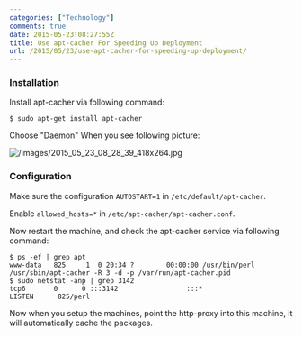 ```yaml
---
categories: ["Technology"]
comments: true
date: 2015-05-23T08:27:55Z
title: Use apt-cacher For Speeding Up Deployment
url: /2015/05/23/use-apt-cacher-for-speeding-up-deployment/
---
```


### Installation
Install apt-cacher via following command:     

```
$ sudo apt-get install apt-cacher
```

Choose "Daemon" When you see following picture:    

![/images/2015_05_23_08_28_39_418x264.jpg](/images/2015_05_23_08_28_39_418x264.jpg)    

### Configuration
Make sure the configuration `AUTOSTART=1` in `/etc/default/apt-cacher`.    

Enable `allowed_hosts=*` in `/etc/apt-cacher/apt-cacher.conf`.    

Now restart the machine, and check the apt-cacher service via following command:    

```
$ ps -ef | grep apt
www-data   825     1  0 20:34 ?        00:00:00 /usr/bin/perl /usr/sbin/apt-cacher -R 3 -d -p /var/run/apt-cacher.pid
$ sudo netstat -anp | grep 3142
tcp6       0      0 :::3142                 :::*                    LISTEN      825/perl
```

Now when you setup the machines, point the http-proxy into this machine, it will automatically cache the packages.   
